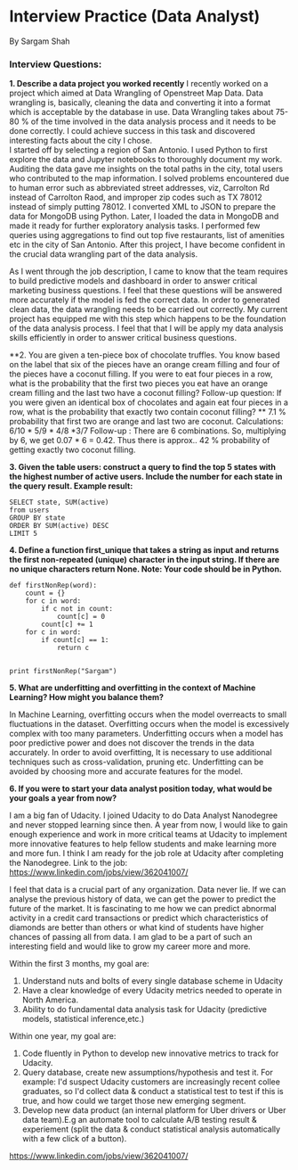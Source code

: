 
# Interview Practice (Data Analyst)
By Sargam Shah
### Interview Questions:
**1.	Describe a data project you worked recently**
I recently worked on a project which aimed at Data Wrangling of Openstreet Map Data. Data wrangling is, basically, cleaning the data and converting it into a format which is acceptable by the database in use. Data Wrangling takes about 75-80 % of the time involved in the data analysis process and it needs to be done correctly. I could achieve success in this task and discovered interesting facts about the city I chose.  
I started off by selecting a region of San Antonio. I used Python to first explore the data and Jupyter notebooks to thoroughly document my work. Auditing the data gave me insights on the total paths in the city, total users who contributed to the map information. I solved problems encountered due to human error such as abbreviated street addresses, viz, Carrolton Rd instead of Carrolton Raod, and improper zip codes such as TX 78012 instead of simply putting 78012.
I converted XML to JSON to prepare the data for MongoDB using Python. Later, I loaded the data in MongoDB and made it ready for further exploratory analysis tasks. I performed few queries using aggregations to find out top five restaurants, list of amenities etc in the city of San Antonio.
After this project, I have become confident in the crucial data wrangling part of the data analysis.

As I went through the job description, I came to know that the team requires to build predictive models and dashboard in order to answer critical marketing business questions. I feel that these questions will be answered more accurately if the model is fed the correct data. In order to generated clean data, the data wrangling needs to be carried out correctly. My current project has equipped me with this step which happens to be the foundation of the data analysis process. I feel that that I will be apply my data analysis skills efficiently in order to answer critical business questions. 

**2.	You are given a ten-piece box of chocolate truffles. You know based on the label that six of the pieces have an orange cream filling and four of the pieces have a coconut filling. If you were to eat four pieces in a row, what is the probability that the first two pieces you eat have an orange cream filling and the last two have a coconut filling? 
Follow-up question: If you were given an identical box of chocolates and again eat four pieces in a row, what is the probability that exactly two contain coconut filling? **
7.1 % probability that first two are orange and last two are coconut.
Calculations: 6/10 * 5/9 * 4/8 *3/7
Follow-up : There are 6 combinations. So, multiplying by 6, we get 0.07 * 6 = 0.42.
Thus there is approx.. 42 % probability of getting exactly two coconut filling. 





**3.	Given the table users: construct a query to find the top 5 states with the highest number of active users. Include the number for each state in the query result. Example result:**
  ```
SELECT state, SUM(active)
from users
GROUP BY state
ORDER BY SUM(active) DESC
LIMIT 5
```
**4.	Define a function first_unique that takes a string as input and returns the first non-repeated (unique) character in the input string. If there are no unique characters return None. Note: Your code should be in Python.**
```
def firstNonRep(word):
    count = {}
    for c in word:
        if c not in count:
            count[c] = 0
        count[c] += 1
    for c in word:
        if count[c] == 1:
            return c
            
            
print firstNonRep("Sargam")
```
**5.	What are underfitting and overfitting in the context of Machine Learning? How might you balance them?**

In Machine Learning, overfitting occurs when the model overreacts to small fluctuations in the dataset. Overfitting occurs when the model is excessively complex with too many parameters. Underfitting occurs when a model has poor predictive power and does not discover the trends in the data accurately. In order to avoid overfitting, It is necessary to use additional techniques such as cross-validation, pruning etc. Underfitting can be avoided by choosing more and accurate features for the model. 	

**6.	If you were to start your data analyst position today, what would be your goals a year from now?**

I am a big fan of Udacity. I joined Udacity to do Data Analyst Nanodegree and never stopped learning since then. A year from now, I would like to gain enough experience and work in more critical teams at Udacity to implement more innovative features to help fellow students and make learning more and more fun. I think I am ready for the job role at Udacity after completing the Nanodegree. 
Link to the job: https://www.linkedin.com/jobs/view/362041007/ 

I feel that data is a crucial part of any organization. Data never lie. If we can analyse the previous history of data, we can get the power to predict the future of the market. It is fascinating to me how we can predict abnormal activity in a credit card transactions or predict which characteristics of diamonds are better than others or what kind of students have higher chances of passing all from data. I am glad to be a part of such an interesting field and would like to grow my career more and more. 

Within the first 3 months, my goal are:

1. Understand nuts and bolts of every single database scheme in Udacity 
2. Have a clear knowledge of every Udacity metrics needed to operate in North America.
3. Ability to do fundamental data analysis task for Udacity (predictive models, statistical inference,etc.)

Within one year, my goal are:

1. Code fluently in Python to develop new innovative metrics to track for Udacity.
2. Query database, create new assumptions/hypothesis and test it. For example: I'd suspect Udacity customers are increasingly recent collee graduates, so I'd collect data & conduct a statistical test to test if this is true, and how could we target those new emerging segment.
3. Develop new data product (an internal platform for Uber drivers or Uber data team).E.g an automate tool to calculate A/B testing result & experiement (split the data & conduct statistical analysis automatically with a few click of a button).

https://www.linkedin.com/jobs/view/362041007/
